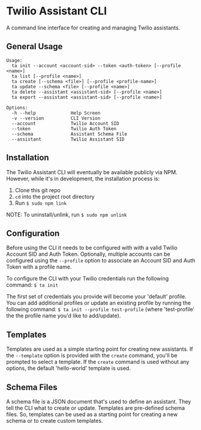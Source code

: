 Twilio Assistant CLI
========
A command line interface for creating and managing Twilio assistants.

## General Usage

```
Usage:
  ta init --account <account-sid> --token <auth-token> [--profile <name>]
  ta list [--profile <name>]
  ta create [--schema <file>] [--profile <profile-name>]
  ta update --schema <file> [--profile <name>]
  ta delete --assistant <assistant-sid> [--profile <name>]
  ta export --assistant <assistant-sid> [--profile <name>]

Options:
  -h --help             Help Screen
  -v --version          CLI Version
  --account             Twilio Account SID
  --token               Twilio Auth Token
  --schema              Assistant Schema File
  --assistant           Twilio Assistant SID
```
## Installation
The Twilio Assistant CLI will eventually be available publicly via NPM. However, while it's in development, the installation process is:

 1. Clone this git repo
 2. `cd` into the project root directory
 3. Run `$ sudo npm link`

NOTE: To uninstall/unlink, run `$ sudo npm unlink`

## Configuration
Before using the CLI it needs to be configured with with a valid Twilio Account SID and Auth Token. Optionally, multiple accounts can be configured using the `--profile` option to associate an Account SID and Auth Token with a profile name. 

To configure the CLI with your Twilio credentials run the following command: `$ ta init`

The first set of credentials you provide will become your 'default' profile. You can add additional profiles or update an existing profile by running the following command: `$ ta init --profile test-profile` (where 'test-profile' the the profile name you'd like to add/update).

## Templates 
Templates are used as a simple starting point for creating new assistants. If the `--template` option is provided with the `create` command, you'll be prompted to select a template. If the `create` command is used without any options, the default 'hello-world' template is used.

## Schema Files
A schema file is a JSON document that's used to define an assistant. They tell the CLI what to create or update. Templates are pre-defined schema files. So, templates can be used as a starting point for creating a new schema or to create custom templates.